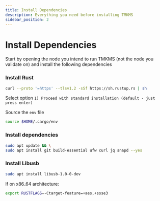 ```yaml
---
title: Install Dependencies
description: Everything you need before installing TMKMS
sidebar_position: 2
---
```


# Install Dependencies

Start by opening the node you intend to run TMKMS (not the node you validate on) and install the following dependencies

### Install Rust

```bash
curl --proto '=https' --tlsv1.2 -sSf https://sh.rustup.rs | sh
```

Select option `1) Proceed with standard installation (default - just press enter)`

Source the `env` file

```bash
source $HOME/.cargo/env
```

### Install dependencies

```bash
sudo apt update && \
sudo apt install git build-essential ufw curl jq snapd --yes
```

### Install Libusb

```bash
sudo apt install libusb-1.0-0-dev
```

If on x86_64 architecture:

```bash
export RUSTFLAGS=-Ctarget-feature=+aes,+ssse3
```